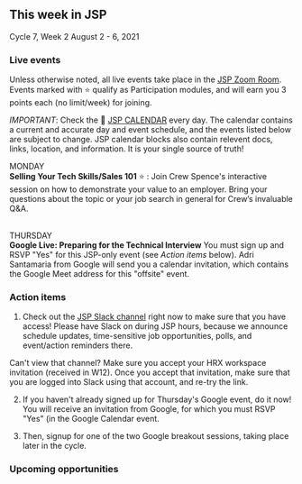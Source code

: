 ## This week in JSP

Cycle 7, Week 2
August 2 - 6, 2021

### Live events

Unless otherwise noted, all live events take place in the [JSP Zoom Room](https://zoom.us/my/hrjsp). Events marked with :star: qualify as Participation modules, and will earn you 3 points each (no limit/week) for joining.

*IMPORTANT*: Check the :calendar: [JSP CALENDAR](http://mks.io/jspcalendar) every day. The calendar contains a current and accurate day and event schedule, and the events listed below are subject to change. JSP calendar blocks also contain relevent docs, links, location, and information. It is your single source of truth!

MONDAY <br />
**Selling Your Tech Skills/Sales 101** :star: : Join Crew Spence's interactive session on how to demonstrate your value to an employer. Bring your questions about the topic or your job search in general for Crew’s invaluable Q&A.  <br /> <br />

THURSDAY <br />
**Google Live: Preparing for the Technical Interview** You must sign up and RSVP "Yes" for this JSP-only event (see _Action items_ below). Adri Santamaria from Google will send you a calendar invitation, which contains the Google Meet address for this "offsite" event.

### Action items

1. Check out the [JSP Slack channel](https://hackreactorx.slack.com/archives/C01UR456F99) right now to make sure that you have access! Please have Slack on during JSP hours, because we announce schedule updates, time-sensitive job opportunities, polls, and event/action reminders there.

Can't view that channel? Make sure you accept your HRX workspace invitation (received in W12). Once you accept that invitation, make sure that you are logged into Slack using that account, and re-try the link.

2. If you haven't already signed up for Thursday's Google event, do it now! You will receive an invitation from Google, for which you must RSVP "Yes" (in the Google Calendar event.

3. Then, signup for one of the two Google breakout sessions, taking place later in the cycle.

### Upcoming opportunities

